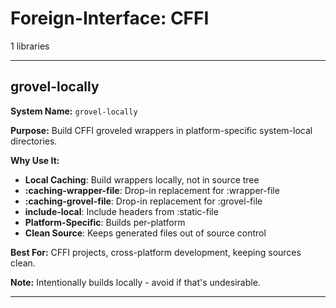 # Foreign-Interface: CFFI

1 libraries

---

## grovel-locally

**System Name:** `grovel-locally`

**Purpose:** Build CFFI groveled wrappers in platform-specific system-local directories.

**Why Use It:**
- **Local Caching**: Build wrappers locally, not in source tree
- **:caching-wrapper-file**: Drop-in replacement for :wrapper-file
- **:caching-grovel-file**: Drop-in replacement for :grovel-file
- **include-local**: Include headers from :static-file
- **Platform-Specific**: Builds per-platform
- **Clean Source**: Keeps generated files out of source control

**Best For:** CFFI projects, cross-platform development, keeping sources clean.

**Note:** Intentionally builds locally - avoid if that's undesirable.

---


